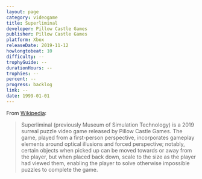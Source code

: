 ```yaml
---
layout: page
category: videogame
title: Superliminal
developer: Pillow Castle Games
publisher: Pillow Castle Games
platform: Xbox
releaseDate: 2019-11-12
howlongtobeat: 10
difficulty: --
trophyGuide: --
durationHours: --
trophies: --
percent: --
progress: backlog
link: --
date: 1999-01-01
---
```


From [Wikipedia](https://en.wikipedia.org/wiki/Superliminal):

> Superliminal (previously Museum of Simulation Technology) is a 2019 surreal puzzle video game released by Pillow Castle Games. The game, played from a first-person perspective, incorporates gameplay elements around optical illusions and forced perspective; notably, certain objects when picked up can be moved towards or away from the player, but when placed back down, scale to the size as the player had viewed them, enabling the player to solve otherwise impossible puzzles to complete the game.
